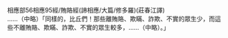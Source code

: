 相應部56相應95經/賄賂經(諦相應/大篇/修多羅)(莊春江譯)  
……（中略）「同樣的，比丘們！那些離賄賂、欺瞞、詐欺、不實的眾生少，而這些不離賄賂、欺瞞、詐欺、不實的眾生較多，……（中略）。」  
  
  

